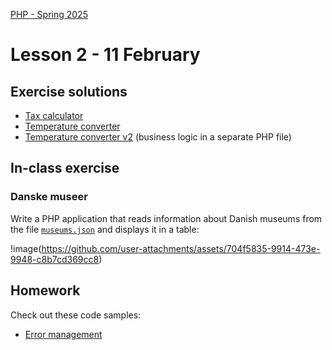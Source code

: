 [PHP - Spring 2025](https://github.com/arturomorarioja-kea/WD_PHP_F25/blob/main/README.md)

# Lesson 2 - 11 February

## Exercise solutions
- [Tax calculator](https://github.com/arturomorarioja/php_tax_calculator)
- [Temperature converter](https://github.com/arturomorarioja/php_temperature_converter)
- [Temperature converter v2](https://github.com/arturomorarioja/php_temperature_converter_v2) (business logic in a separate PHP file)

[--> 2 File management. Slides. Code sample. Demo magic constants. Show kea-it-degrees. In-class exercise (museums)]: #
[--> 3 PDO. Live sample. Import (https://www.mysqltutorial.org/getting-started-with-mysql/mysql-sample-database/)]: #

## In-class exercise

### Danske museer
Write a PHP application that reads information about Danish museums from the file [`museums.json`](https://github.com/arturomorarioja-kea/WD_PHP_F25/blob/main/Lesson02/museums.json) and displays it in a table:

!image(https://github.com/user-attachments/assets/704f5835-9914-473e-9948-c8b7cd369cc8)

[Proposed solution(https://github.com/arturomorarioja/php_danske_museer)]: #

## Homework
Check out these code samples:
  - [Error management](https://github.com/arturomorarioja/php_error_management)
    
[  - File management(https://github.com/arturomorarioja/php_file_management)]: #
[  - KEA IT degrees(https://github.com/arturomorarioja/kea-it-degrees). It reads the information to display from a JSON file]: #

[Do the following exercises:]: #
[- Restaurant KEA. Add PHP to the code of the Restaurant KEA sample(https://github.com/arturomorarioja/kea_css_restaurant_solution) so that:]: #
[  - There is no redundant HTML code]: #
[  - When the user fills out and sends the contact form, the information is stored in a text file]: #
[  - Proposed solution(https://github.com/arturomorarioja/php_restaurant)]: #
[- Logger. Create a logger function `logFile()` that logs information to an HTML file with the following requirements]: #
[  - The log file will be in a directory called "log" in the root directory of the application]: #
[  - The name of the log file will be "log" plus the present date in yyyyMMdd format with extension ".htm" (e.g., "log_20250211.htm"). That is, there will be one log file per day to which every piece of information to log will be appended]: #
[  - The logging function will receive as parameters one or several strings or arrays of strings to log. Check out variadic functions in PHP(https://www.php.net/manual/en/functions.arguments.php#functions.variable-arg-list)]: #
[  - Each text to be logged will preceded by the date and time in the following format: "--- yyyy-MM-dd hh:mm:ss xM ---"]: #
[--> Fix the missing brackets in the sample below]: #
[  - E.g., if the user runs `logText('Message 1', 'Hello there', 'Further messages', 'One message', 'Another message', 'A further message');`, the information in `log20250210.htm`(https://github.com/arturomorarioja-kea/WD_PHP_F25/blob/main/Lesson02/log20250210.htm) will be logged]: #
[  - PHP functions and magic variables you may want to research for this exercise: `__DIR__`, `is_dir()`, `mkdir()`, `file_exists()`, `date()`, `time()`, `gettype()`]: #
[  - Proposed solution(https://github.com/arturomorarioja/php_logger)]: #

